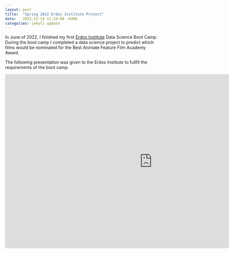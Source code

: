 ```yaml
---
layout: post
title:  "Spring 2022 Erdos Institute Project"
date:   2022-12-14 11:14:00 -0400
categories: jekyll update
---
```

In June of 2022, I finished my first [Erdos Institute](https://www.erdosinstitute.org/) Data Science Boot Camp. During the boot camp I completed a data science project to predict which films would be nominated for the Best Animate Feature Film Academy Award.

The following presentation was given to the Erdos Institute to fullfil the requirements of the boot camp.

<iframe src="https://docs.google.com/presentation/d/e/2PACX-1vR56i8mQdJ3bGv8pIVXfT4Pbg6u8GqJSmpWbAIx_dwIBJvpNTs0fzl3AethV5FJxMBBI1j1ogsjlDSI/embed?start=false&loop=false&delayms=30000" frameborder="0" width="960" height="569" allowfullscreen="true" mozallowfullscreen="true" webkitallowfullscreen="true"></iframe>